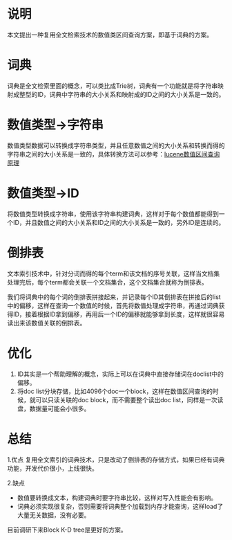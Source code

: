 # 说明

本文提出一种复用全文检索技术的数值类区间查询方案，即基于词典的方案。

# 词典

词典是全文检索里面的概念，可以类比成Trie树，词典有一个功能就是将字符串映射成整型的ID，词典中字符串的大小关系和映射成的ID之间的大小关系是一致的。

# 数值类型->字符串
数值类型数据可以转换成字符串类型，并且任意数值之间的大小关系和转换而得的字符串之间的大小关系是一致的，具体转换方法可以参考：[lucene数值区间查询原理](https://github.com/zzboy/lucene/blob/master/lucene%E6%95%B0%E5%80%BC%E5%8C%BA%E9%97%B4%E6%9F%A5%E8%AF%A2%E5%8E%9F%E7%90%86.md)

# 数值类型->ID
将数值类型转换成字符串，使用该字符串构建词典，这样对于每个数值都能得到一个ID，并且数值之间的大小关系和ID之间的大小关系是一致的，另外ID是连续的。

# 倒排表
文本索引技术中，针对分词而得的每个term和该文档的序号关联，这样当文档集处理完后，每个term都会关联一个文档集合，这个文档集合就称为倒排表。

我们将词典中的每个词的倒排表拼接起来，并记录每个ID其倒排表在拼接后的list中的偏移，这样在查询一个数值的时候，首先将数值处理成字符串，再通过词典获得ID，接着根据ID拿到偏移，再用后一个ID的偏移就能够拿到长度，这样就很容易读出来该数值关联的倒排表。
# 优化
1. ID其实是一个帮助理解的概念，实际上可以在词典中直接存储词在doclist中的偏移。
2. 将doc list分块存储，比如4096个doc一个block，这样在数值区间查询的时候，就可以只读关联的doc block，而不需要整个读出doc list，同样是一次读盘，数据量可能会小很多。
# 总结
1.优点
复用全文索引的词典技术，只是改动了倒排表的存储方式，如果已经有词典功能，开发代价很小，上线很快。

2.缺点
* 数值要转换成文本，构建词典时要字符串比较，这样对写入性能会有影响。
* 词典必须实现很复杂，否则需要将词典整个加载到内存才能查询，这样load了大量无关数据，没有必要。

目前调研下来Block K-D tree是更好的方案。
